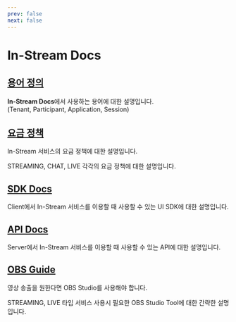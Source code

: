 ```yaml
---
prev: false
next: false
---
```


# In-Stream Docs

## [용어 정의](docs/terminology-organization)

**In-Stream Docs**에서 사용하는 용어에 대한 설명입니다.
<br />
(Tenant, Participant, Application, Session)

## [요금 정책](docs/billing-organization)

In-Stream 서비스의 요금 정책에 대한 설명입니다.

STREAMING, CHAT, LIVE 각각의 요금 정책에 대한 설명입니다.

## [SDK Docs](docs/sdk-docs)

Client에서 In-Stream 서비스를 이용할 때 사용할 수 있는 UI SDK에 대한 설명입니다.

## [API Docs](docs/api-docs/prepare-to-use-api)

Server에서 In-Stream 서비스를 이용할 때 사용할 수 있는 API에 대한 설명입니다.

## [OBS Guide](docs/obs-guide/prepare-to-obs)

영상 송출을 원한다면 OBS Studio를 사용해야 합니다.

STREAMING, LIVE 타입 서비스 사용시 필요한 OBS Studio Tool에 대한 간략한 설명입니다.
